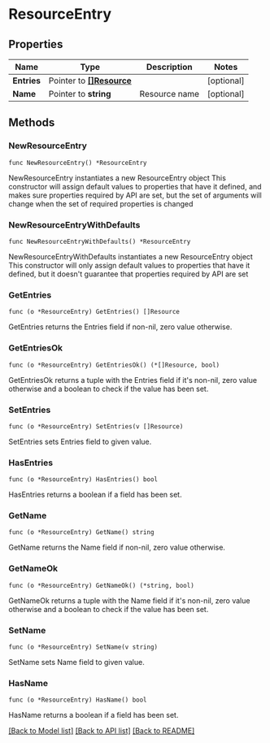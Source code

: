 # ResourceEntry

## Properties

Name | Type | Description | Notes
------------ | ------------- | ------------- | -------------
**Entries** | Pointer to [**[]Resource**](Resource.md) |  | [optional] 
**Name** | Pointer to **string** | Resource name | [optional] 

## Methods

### NewResourceEntry

`func NewResourceEntry() *ResourceEntry`

NewResourceEntry instantiates a new ResourceEntry object
This constructor will assign default values to properties that have it defined,
and makes sure properties required by API are set, but the set of arguments
will change when the set of required properties is changed

### NewResourceEntryWithDefaults

`func NewResourceEntryWithDefaults() *ResourceEntry`

NewResourceEntryWithDefaults instantiates a new ResourceEntry object
This constructor will only assign default values to properties that have it defined,
but it doesn't guarantee that properties required by API are set

### GetEntries

`func (o *ResourceEntry) GetEntries() []Resource`

GetEntries returns the Entries field if non-nil, zero value otherwise.

### GetEntriesOk

`func (o *ResourceEntry) GetEntriesOk() (*[]Resource, bool)`

GetEntriesOk returns a tuple with the Entries field if it's non-nil, zero value otherwise
and a boolean to check if the value has been set.

### SetEntries

`func (o *ResourceEntry) SetEntries(v []Resource)`

SetEntries sets Entries field to given value.

### HasEntries

`func (o *ResourceEntry) HasEntries() bool`

HasEntries returns a boolean if a field has been set.

### GetName

`func (o *ResourceEntry) GetName() string`

GetName returns the Name field if non-nil, zero value otherwise.

### GetNameOk

`func (o *ResourceEntry) GetNameOk() (*string, bool)`

GetNameOk returns a tuple with the Name field if it's non-nil, zero value otherwise
and a boolean to check if the value has been set.

### SetName

`func (o *ResourceEntry) SetName(v string)`

SetName sets Name field to given value.

### HasName

`func (o *ResourceEntry) HasName() bool`

HasName returns a boolean if a field has been set.


[[Back to Model list]](../README.md#documentation-for-models) [[Back to API list]](../README.md#documentation-for-api-endpoints) [[Back to README]](../README.md)


